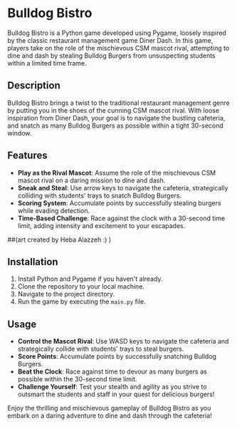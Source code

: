 # Bulldog Bistro

Bulldog Bistro is a Python game developed using Pygame, loosely inspired by the classic restaurant management game Diner Dash. In this game, players take on the role of the mischievous CSM mascot rival, attempting to dine and dash by stealing Bulldog Burgers from unsuspecting students within a limited time frame.

## Description

Bulldog Bistro brings a twist to the traditional restaurant management genre by putting you in the shoes of the cunning CSM mascot rival. With loose inspiration from Diner Dash, your goal is to navigate the bustling cafeteria, and snatch as many Bulldog Burgers as possible within a tight 30-second window.

## Features

- **Play as the Rival Mascot**: Assume the role of the mischievous CSM mascot rival on a daring mission to dine and dash.
- **Sneak and Steal**: Use arrow keys to navigate the cafeteria, strategically colliding with students' trays to snatch Bulldog Burgers.
- **Scoring System**: Accumulate points by successfully stealing burgers while evading detection.
- **Time-Based Challenge**: Race against the clock with a 30-second time limit, adding intensity and excitement to your escapades.

##(art created by Heba Alazzeh :) )
## Installation

1. Install Python and Pygame if you haven't already.
2. Clone the repository to your local machine.
3. Navigate to the project directory.
4. Run the game by executing the `main.py` file.

## Usage

- **Control the Mascot Rival**: Use WASD keys to navigate the cafeteria and strategically collide with students' trays to steal burgers.
- **Score Points**: Accumulate points by successfully snatching Bulldog Burgers.
- **Beat the Clock**: Race against time to devour as many burgers as possible within the 30-second time limit.
- **Challenge Yourself**: Test your stealth and agility as you strive to outsmart the students and staff in your quest for delicious burgers!

Enjoy the thrilling and mischievous gameplay of Bulldog Bistro as you embark on a daring adventure to dine and dash through the cafeteria!
